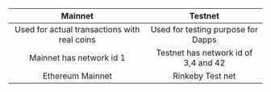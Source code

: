 |Mainnet|Testnet|
|:---:|:---:|
|  Used for actual transactions with real coins   |  Used for testing purpose for Dapps   |
|  Mainnet has network id 1   |  Testnet has network id of 3,4 and 42    |
|  Ethereum Mainnet   |  Rinkeby Test net   |
